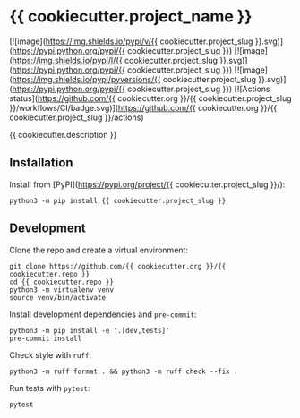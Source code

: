 # {{ cookiecutter.project_name }}

[![image](https://img.shields.io/pypi/v/{{ cookiecutter.project_slug }}.svg)](https://pypi.python.org/pypi/{{ cookiecutter.project_slug }})
[![image](https://img.shields.io/pypi/l/{{ cookiecutter.project_slug }}.svg)](https://pypi.python.org/pypi/{{ cookiecutter.project_slug }})
[![image](https://img.shields.io/pypi/pyversions/{{ cookiecutter.project_slug }}.svg)](https://pypi.python.org/pypi/{{ cookiecutter.project_slug }})
[![Actions status](https://github.com/{{ cookiecutter.org }}/{{ cookiecutter.project_slug }}/workflows/CI/badge.svg)](https://github.com/{{ cookiecutter.org }}/{{ cookiecutter.project_slug }}/actions)

<!-- description -->
{{ cookiecutter.description }}
<!-- /description -->

## Installation

Install from [PyPI](https://pypi.org/project/{{ cookiecutter.project_slug }}/):

```shell
python3 -m pip install {{ cookiecutter.project_slug }}
```

## Development

Clone the repo and create a virtual environment:

```shell
git clone https://github.com/{{ cookiecutter.org }}/{{ cookiecutter.repo }}
cd {{ cookiecutter.repo }}
python3 -m virtualenv venv
source venv/bin/activate
```

Install development dependencies and `pre-commit`:

```shell
python3 -m pip install -e '.[dev,tests]'
pre-commit install
```

Check style with `ruff`:

```shell
python3 -m ruff format . && python3 -m ruff check --fix .
```

Run tests with `pytest`:

```shell
pytest
```
